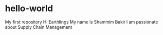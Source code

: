 # hello-world
My first repository
Hi Earthlings
My name is Shammim Bakir
I am passionate about Supply Chain Management
